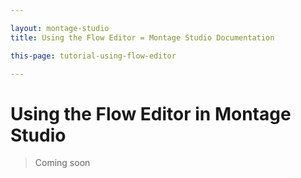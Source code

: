```yaml
---

layout: montage-studio
title: Using the Flow Editor = Montage Studio Documentation

this-page: tutorial-using-flow-editor

---
```


# Using the Flow Editor in Montage Studio

>Coming soon



